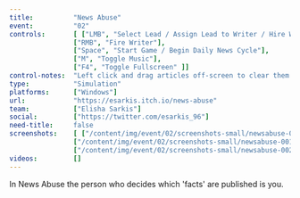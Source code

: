 ```yaml
---
title:          "News Abuse"
event:          "02"
controls:       [ ["LMB", "Select Lead / Assign Lead to Writer / Hire Writer"],
                ["RMB", "Fire Writer"],
                ["Space", "Start Game / Begin Daily News Cycle"],
                ["M", "Toggle Music"],
                ["F4", "Toggle Fullscreen" ]]
control-notes:  "Left click and drag articles off-screen to clear them from the site. Dragging the mouse over several articles will cause them to stack. Be careful to not accidentally clear articles that are still pulling in page views!"
type:           "Simulation"
platforms:      ["Windows"]
url:            "https://esarkis.itch.io/news-abuse"
team:           ["Elisha Sarkis"]
social:         ["https://twitter.com/esarkis_96"]
need-title:     false
screenshots:    [ ["/content/img/event/02/screenshots-small/newsabuse-000.jpg", "/content/img/event/02/screenshots/newsabuse-000.jpg"],
                ["/content/img/event/02/screenshots-small/newsabuse-001.jpg", "/content/img/event/02/screenshots/newsabuse-001.jpg"],
                ["/content/img/event/02/screenshots-small/newsabuse-002.jpg", "/content/img/event/02/screenshots/newsabuse-002.jpg"] ]
videos:         []
---
```

In News Abuse the person who decides which 'facts' are published is you.